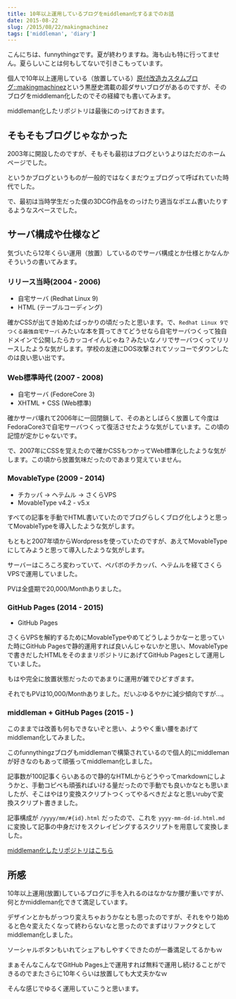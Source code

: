 ```yaml
---
title: 10年以上運用しているブログをmiddleman化するまでのお話
date: 2015-08-22
slug: /2015/08/22/makingmachinez
tags: ['middleman', 'diary']
---
```


こんにちは、funnythingzです。夏が終わりますね。海も山も特に行ってません。夏らしいことは何もしてないで引きこもっています。

個人で10年以上運用している（放置している）[原付改造カスタムブログ::makingmachinez](http://www.makingmachinez.com/)という黒歴史満載の超ダサいブログがあるのですが、そのブログをmiddleman化したのでその経緯でも書いてみます。

middleman化したリポジトリは最後にのっけておきます。

## そもそもブログじゃなかった

2003年に開設したのですが、そもそも最初はブログというよりはただのホームページでした。

というかブログというものが一般的ではなくまだウェブログって呼ばれていた時代でした。

で、最初は当時学生だった僕の3DCG作品をのっけたり適当なポエム書いたりするようなスペースでした。

## サーバ構成や仕様など

気づいたら12年くらい運用（放置）しているのでサーバ構成とか仕様とかなんかそういうの書いてみます。

### リリース当時(2004 - 2006)

- 自宅サーバ (Redhat Linux 9)
- HTML (テーブルコーディング)

確かCSSが出てき始めたばっかりの頃だったと思います。で、`Redhat Linux 9でつくる最強自宅サーバ` みたいな本を買ってきてどうせなら自宅サーバつくって独自ドメインで公開したらカッコイイんじゃね？みたいなノリでサーバつくってリリースしたような気がします。学校の友達にDOS攻撃されてソッコーでダウンしたのは良い思い出です。

### Web標準時代 (2007 - 2008)

- 自宅サーバ (FedoreCore 3)
- XHTML + CSS (Web標準)

確かサーバ壊れて2006年に一回閉鎖して、そのあとしばらく放置して今度はFedoraCore3で自宅サーバつくって復活させたような気がしています。この頃の記憶が定かじゃないです。

で、2007年にCSSを覚えたので確かCSSもつかってWeb標準化したような気がします。この頃から放置気味だったのであまり覚えていません。

### MovableType (2009 - 2014)

- チカッパ -> ヘテムル -> さくらVPS
- MovableType v4.2 - v5.x

すべての記事を手動でHTML書いていたのでブログらしくブログ化しようと思ってMovableTypeを導入したような気がします。

もともと2007年頃からWordpressを使っていたのですが、あえてMovableTypeにしてみようと思って導入したような気がします。

サーバーはころころ変わっていて、ペパボのチカッパ、ヘテムルを経てさくらVPSで運用していました。

PVは全盛期で20,000/Monthありました。

### GitHub Pages (2014 - 2015)

- GitHub Pages

さくらVPSを解約するためにMovableTypeやめてどうしようかなーと思っていた時にGitHub Pagesで静的運用すれば良いんじゃないかと思い、MovableTypeで書きだしたHTMLをそのままリポジトリにあげてGitHub Pagesとして運用していました。

もはや完全に放置状態だったのであまりに運用が雑でひどすぎます。

それでもPVは10,000/Monthありました。だいぶゆるやかに減少傾向ですが…。

### middleman + GitHub Pages (2015 - )

このままでは改善も何もできないぞと思い、ようやく重い腰をあげてmiddleman化してみました。

このfunnythingzブログもmiddlemanで構築されているので個人的にmiddlemanが好きなのもあって頑張ってmiddleman化しました。

記事数が100記事くらいあるので静的なHTMLからどうやってmarkdownにしようかと、手動コピペも頑張ればいける量だったので手動でも良いかなとも思いましたが、そこはやはり変換スクリプトつくってやるべきだよなと思いrubyで変換スクリプト書きました。

記事構成が `/yyyy/mm/#{id}.html` だったので、これを `yyyy-mm-dd-id.html.md` に変換して記事の中身だけをスクレイピングするスクリプトを用意して変換しました。

[middleman化したリポジトリはこちら](https://github.com/makingmachinez/makingmachinez.github.io)

## 所感

10年以上運用(放置)しているブログに手を入れるのはなかなか腰が重いですが、何とかmiddleman化できて満足しています。

デザインとかもがっつり変えちゃおうかなとも思ったのですが、それをやり始めると色々変えたくなって終わらないなと思ったのでまずはリファクタとしてmiddleman化しました。

ソーシャルボタンもいれてシェアもしやすくできたのが一番満足してるかもｗ

まぁそんなこんなでGitHub Pages上で運用すれば無料で運用し続けることができるのでまたさらに10年くらいは放置しても大丈夫かなｗ

そんな感じでゆるく運用していこうと思います。
